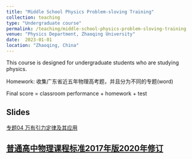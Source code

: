 ```yaml
---
title: "Middle School Physics Problem-sloving Training"
collection: teaching
type: "Undergraduate course"
permalink: /teaching/middle-school-physics-problem-sloving-training
venue: "Physics Department, Zhaoqing University"
date:  2023-01-01 
location: "Zhaoqing, China"
---
```


This course is designed for undergraduate students who are studying physics.

Homework: 收集广东省近五年物理高考题，并且分为不同的专题(word)

Final score = classroom performance + homework + test

## Slides

[专题04 万有引力定律及其应用](https://shuailiu1990.github.io/files/第04讲万有引力定律及其应用.pdf)

## [普通高中物理课程标准2017年版2020年修订](https://shuailiu1990.github.io/files/普通高中物理课程标准2017年版2020年修订.pdf)
